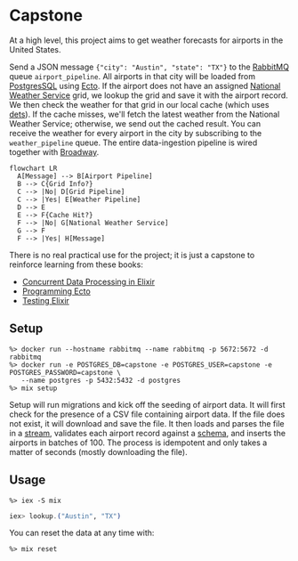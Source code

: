 # Capstone

At a high level, this project aims to get weather forecasts for airports in the United States.

Send a JSON message `{"city": "Austin", "state": "TX"}` to the [RabbitMQ](https://www.rabbitmq.com) queue `airport_pipeline`.
All airports in that city will be loaded from [PostgresSQL](https://www.postgresql.org) using [Ecto](https://hexdocs.pm/ecto/Ecto.html).
If the airport does not have an assigned [National Weather Service](https://www.weather.gov/documentation/services-web-api) grid, we lookup the grid and save it with the airport record.
We then check the weather for that grid in our local cache (which uses [dets](https://www.erlang.org/doc/man/dets.html)).
If the cache misses, we'll fetch the latest weather from the National Weather Service; otherwise, we send out the cached result.
You can receive the weather for every airport in the city by subscribing to the `weather_pipeline` queue.
The entire data-ingestion pipeline is wired together with [Broadway](https://elixir-broadway.org).

```mermaid
flowchart LR
  A[Message] --> B[Airport Pipeline]
  B --> C{Grid Info?}
  C --> |No| D[Grid Pipeline]
  C --> |Yes| E[Weather Pipeline]
  D --> E
  E --> F{Cache Hit?}
  F --> |No| G[National Weather Service]
  G --> F
  F --> |Yes| H[Message]
```

There is no real practical use for the project; it is just a capstone to reinforce learning from these books:

- [Concurrent Data Processing in Elixir](https://pragprog.com/titles/sgdpelixir/concurrent-data-processing-in-elixir/)
- [Programming Ecto](https://pragprog.com/titles/wmecto/programming-ecto/)
- [Testing Elixir](https://pragprog.com/titles/lmelixir/testing-elixir/)

## Setup

```
%> docker run --hostname rabbitmq --name rabbitmq -p 5672:5672 -d rabbitmq
%> docker run -e POSTGRES_DB=capstone -e POSTGRES_USER=capstone -e POSTGRES_PASSWORD=capstone \
   --name postgres -p 5432:5432 -d postgres
%> mix setup
```

Setup will run migrations and kick off the seeding of airport data.
It will first check for the presence of a CSV file containing airport data.
If the file does not exist, it will download and save the file.
It then loads and parses the file in a [stream](https://hexdocs.pm/elixir/1.12/Stream.html), validates each airport record against a [schema](https://hexdocs.pm/ecto/Ecto.Schema.html), and inserts the airports in batches of 100.
The process is idempotent and only takes a matter of seconds (mostly downloading the file).

## Usage

```
%> iex -S mix
```

```elixir
iex> lookup.("Austin", "TX")
```

You can reset the data at any time with:

```
%> mix reset
```